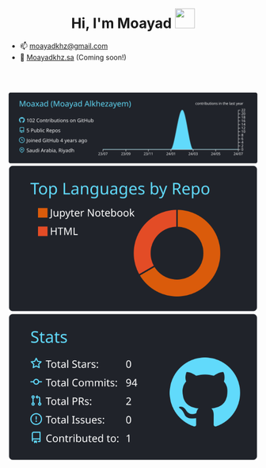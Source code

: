 <div align="center">
<h1> Hi, I'm Moayad <img src="https://user-images.githubusercontent.com/1303154/88677602-1635ba80-d120-11ea-84d8-d263ba5fc3c0.gif" width="40" height="40"/></h1> 
</div>



- 📫 moayadkhz@gmail.com
- 🔗 [Moayadkhz.sa](https://moayad.ai) (Coming soon!)

<br>
<br>



[![](https://raw.githubusercontent.com/Moaxad/Moaxad/master/profile-summary-card-output/react/0-profile-details.svg)](https://github.com/vn7n24fzkq/github-profile-summary-cards)
[![](https://raw.githubusercontent.com/Moaxad/Moaxad/master/profile-summary-card-output/react/1-repos-per-language.svg)](https://github.com/vn7n24fzkq/github-profile-summary-cards) 
[![](https://raw.githubusercontent.com/Moaxad/Moaxad/master/profile-summary-card-output/react/3-stats.svg)](https://github.com/vn7n24fzkq/github-profile-summary-cards) 

